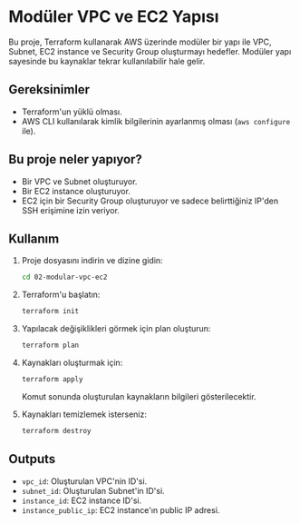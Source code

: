 
# Modüler VPC ve EC2 Yapısı

Bu proje, Terraform kullanarak AWS üzerinde modüler bir yapı ile VPC, Subnet, EC2 instance ve Security Group oluşturmayı hedefler. Modüler yapı sayesinde bu kaynaklar tekrar kullanılabilir hale gelir.

## Gereksinimler
- Terraform'un yüklü olması.
- AWS CLI kullanılarak kimlik bilgilerinin ayarlanmış olması (`aws configure` ile).

## Bu proje neler yapıyor?
- Bir VPC ve Subnet oluşturuyor.
- Bir EC2 instance oluşturuyor.
- EC2 için bir Security Group oluşturuyor ve sadece belirttiğiniz IP'den SSH erişimine izin veriyor.

## Kullanım
1. Proje dosyasını indirin ve dizine gidin:
   ```bash
   cd 02-modular-vpc-ec2
   ```

2. Terraform'u başlatın:
   ```bash
   terraform init
   ```

3. Yapılacak değişiklikleri görmek için plan oluşturun:
   ```bash
   terraform plan
   ```

4. Kaynakları oluşturmak için:
   ```bash
   terraform apply
   ```

   Komut sonunda oluşturulan kaynakların bilgileri gösterilecektir.

5. Kaynakları temizlemek isterseniz:
   ```bash
   terraform destroy
   ```

## Outputs
- `vpc_id`: Oluşturulan VPC'nin ID'si.
- `subnet_id`: Oluşturulan Subnet'in ID'si.
- `instance_id`: EC2 instance ID'si.
- `instance_public_ip`: EC2 instance'ın public IP adresi.

